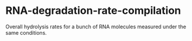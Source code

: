# RNA-degradation-rate-compilation

Overall hydrolysis rates for a bunch of RNA molecules measured under the same conditions.
